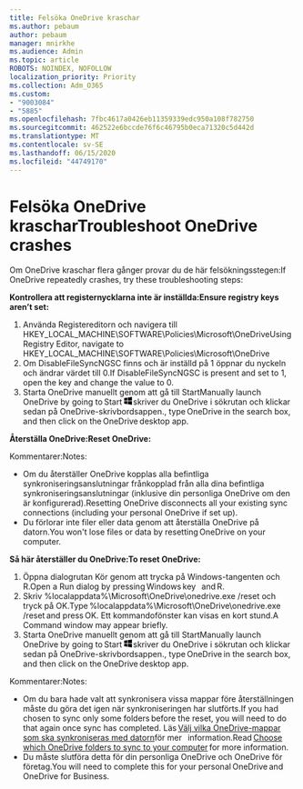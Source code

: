 ```yaml
---
title: Felsöka OneDrive kraschar
ms.author: pebaum
author: pebaum
manager: mnirkhe
ms.audience: Admin
ms.topic: article
ROBOTS: NOINDEX, NOFOLLOW
localization_priority: Priority
ms.collection: Adm_O365
ms.custom:
- "9003084"
- "5885"
ms.openlocfilehash: 7fbc4617a0426eb11359339edc950a108f782750
ms.sourcegitcommit: 462522e6bccde76f6c46795b0eca71320c5d442d
ms.translationtype: MT
ms.contentlocale: sv-SE
ms.lasthandoff: 06/15/2020
ms.locfileid: "44749170"
---
```

# <a name="troubleshoot-onedrive-crashes"></a><span data-ttu-id="6f148-102">Felsöka OneDrive kraschar</span><span class="sxs-lookup"><span data-stu-id="6f148-102">Troubleshoot OneDrive crashes</span></span>

<span data-ttu-id="6f148-103">Om OneDrive kraschar flera gånger provar du de här felsökningsstegen:</span><span class="sxs-lookup"><span data-stu-id="6f148-103">If OneDrive repeatedly crashes, try these troubleshooting steps:</span></span>

<span data-ttu-id="6f148-104">**Kontrollera att registernycklarna inte är inställda:**</span><span class="sxs-lookup"><span data-stu-id="6f148-104">**Ensure registry keys aren’t set:**</span></span>

1. <span data-ttu-id="6f148-105">Använda Registereditorn och navigera till HKEY_LOCAL_MACHINE\SOFTWARE\Policies\Microsoft\OneDrive</span><span class="sxs-lookup"><span data-stu-id="6f148-105">Using Registry Editor, navigate to HKEY_LOCAL_MACHINE\SOFTWARE\Policies\Microsoft\OneDrive</span></span>
2. <span data-ttu-id="6f148-106">Om DisableFileSyncNGSC finns och är inställd på 1 öppnar du nyckeln och ändrar värdet till 0.</span><span class="sxs-lookup"><span data-stu-id="6f148-106">If DisableFileSyncNGSC is present and set to 1, open the key and change the value to 0.</span></span>
3. <span data-ttu-id="6f148-107">Starta OneDrive manuellt genom att gå till Start</span><span class="sxs-lookup"><span data-stu-id="6f148-107">Manually launch OneDrive by going to Start</span></span> ![Tryck på Windows-tangenten](data:image/png;base64,iVBORw0KGgoAAAANSUhEUgAAABEAAAAOCAYAAADJ7fe0AAAAAXNSR0IArs4c6QAAAARnQU1BAACxjwv8YQUAAAAJcEhZcwAADsQAAA7EAZUrDhsAAADxSURBVDhPY/wPBAx4wR+Gd6/fM7x9/ZTh9ZuXDGdPnWE4tH0rw/UHDxlaVp9kCDCSYWABKfv35wfD+/cfGV4+fcLw5uVjhlOXzzFsX/qWYebmZAZPWWOGO2DD8ACQS9Y3e4Bcg4Y9/t94fPa/CoY4Aq8/+xik/T8TkEMxGDyGgANWwSqeobvbGSyAADIM3BwCDKXd3QyfoCLoQEGAA0xTxSWjsYMJwLHjkruU4UXSJ4YnT54x3Dh/luHmjfMMmw9wMjCDlRAGBDPgjy8fGT5//8rw9P4Thge3zzNcvXmDYevmfQzXb1xlmH/0ATADyjAAAKdWkD3ZSwNeAAAAAElFTkSuQmCC)<span data-ttu-id="6f148-109">skriver du OneDrive i sökrutan och klickar sedan på OneDrive-skrivbordsappen.</span><span class="sxs-lookup"><span data-stu-id="6f148-109">, type OneDrive in the search box, and then click on the OneDrive desktop app.</span></span>

<span data-ttu-id="6f148-110">**Återställa OneDrive:**</span><span class="sxs-lookup"><span data-stu-id="6f148-110">**Reset OneDrive:**</span></span>

<span data-ttu-id="6f148-111">Kommentarer:</span><span class="sxs-lookup"><span data-stu-id="6f148-111">Notes:</span></span>

- <span data-ttu-id="6f148-112">Om du återställer OneDrive kopplas alla befintliga synkroniseringsanslutningar frånkopplad från alla dina befintliga synkroniseringsanslutningar (inklusive din personliga OneDrive om den är konfigurerad).</span><span class="sxs-lookup"><span data-stu-id="6f148-112">Resetting OneDrive disconnects all your existing sync connections (including your personal OneDrive if set up).</span></span>
- <span data-ttu-id="6f148-113">Du förlorar inte filer eller data genom att återställa OneDrive på datorn.</span><span class="sxs-lookup"><span data-stu-id="6f148-113">You won't lose files or data by resetting OneDrive on your computer.</span></span>

<span data-ttu-id="6f148-114">**Så här återställer du OneDrive:**</span><span class="sxs-lookup"><span data-stu-id="6f148-114">**To reset OneDrive:**</span></span>

1. <span data-ttu-id="6f148-115">Öppna dialogrutan Kör genom att trycka på Windows-tangenten och R.</span><span class="sxs-lookup"><span data-stu-id="6f148-115">Open a Run dialog by pressing Windows key    and R.</span></span>
2. <span data-ttu-id="6f148-116">Skriv %localappdata%\Microsoft\OneDrive\onedrive.exe /reset och tryck på OK.</span><span class="sxs-lookup"><span data-stu-id="6f148-116">Type %localappdata%\Microsoft\OneDrive\onedrive.exe /reset and press OK.</span></span> <span data-ttu-id="6f148-117">Ett kommandofönster kan visas en kort stund.</span><span class="sxs-lookup"><span data-stu-id="6f148-117">A Command window may appear briefly.</span></span>
3. <span data-ttu-id="6f148-118">Starta OneDrive manuellt genom att gå till Start</span><span class="sxs-lookup"><span data-stu-id="6f148-118">Manually launch OneDrive by going to Start</span></span> ![Tryck på Windows-tangenten](data:image/png;base64,iVBORw0KGgoAAAANSUhEUgAAABEAAAAOCAYAAADJ7fe0AAAAAXNSR0IArs4c6QAAAARnQU1BAACxjwv8YQUAAAAJcEhZcwAADsQAAA7EAZUrDhsAAADxSURBVDhPY/wPBAx4wR+Gd6/fM7x9/ZTh9ZuXDGdPnWE4tH0rw/UHDxlaVp9kCDCSYWABKfv35wfD+/cfGV4+fcLw5uVjhlOXzzFsX/qWYebmZAZPWWOGO2DD8ACQS9Y3e4Bcg4Y9/t94fPa/CoY4Aq8/+xik/T8TkEMxGDyGgANWwSqeobvbGSyAADIM3BwCDKXd3QyfoCLoQEGAA0xTxSWjsYMJwLHjkruU4UXSJ4YnT54x3Dh/luHmjfMMmw9wMjCDlRAGBDPgjy8fGT5//8rw9P4Thge3zzNcvXmDYevmfQzXb1xlmH/0ATADyjAAAKdWkD3ZSwNeAAAAAElFTkSuQmCC)<span data-ttu-id="6f148-120">skriver du OneDrive i sökrutan och klickar sedan på OneDrive-skrivbordsappen.</span><span class="sxs-lookup"><span data-stu-id="6f148-120">, type OneDrive in the search box, and then click on the OneDrive desktop app.</span></span>

<span data-ttu-id="6f148-121">Kommentarer:</span><span class="sxs-lookup"><span data-stu-id="6f148-121">Notes:</span></span>

- <span data-ttu-id="6f148-122">Om du bara hade valt att synkronisera vissa mappar före återställningen måste du göra det igen när synkroniseringen har slutförts.</span><span class="sxs-lookup"><span data-stu-id="6f148-122">If you had chosen to sync only some folders before the reset, you will need to do that again once sync has completed.</span></span> <span data-ttu-id="6f148-123">Läs [Välj vilka OneDrive-mappar som ska synkroniseras med datorn](https://support.office.com/article/98b8b011-8b94-419b-aa95-a14ff2415e85)för mer   information.</span><span class="sxs-lookup"><span data-stu-id="6f148-123">Read [Choose which OneDrive folders to sync to your computer](https://support.office.com/article/98b8b011-8b94-419b-aa95-a14ff2415e85) for more information.</span></span>
- <span data-ttu-id="6f148-124">Du måste slutföra detta för din personliga OneDrive och OneDrive för företag.</span><span class="sxs-lookup"><span data-stu-id="6f148-124">You will need to complete this for your personal OneDrive and OneDrive for Business.</span></span>